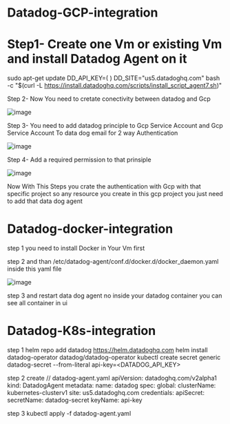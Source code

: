 # Datadog-GCP-integration
# Step1- Create one Vm or existing Vm and install Datadog Agent on it 
sudo apt-get update
DD_API_KEY=(                       ) DD_SITE="us5.datadoghq.com" bash -c "$(curl -L https://install.datadoghq.com/scripts/install_script_agent7.sh)"

 Step 2- Now You need to cretate conectivity between datadog and Gcp
 
![image](https://github.com/user-attachments/assets/d9913173-e609-4948-babf-fdb710efbd7b)

 Step 3- You need to add datadog principle to Gcp Service Account and Gcp Service Account To data dog email for 2 way Authentication
 
![image](https://github.com/user-attachments/assets/7bca0e30-06e4-44fa-9519-cbc78be58a33)

 Step 4- Add a required permission to that prinsiple 
 
![image](https://github.com/user-attachments/assets/f48fa248-e1c7-4e09-803f-fc6c825642f6)

 Now With This Steps you crate the authentication with Gcp with that specific project so any resource you create in this gcp project you just need to add that data dog agent 

 # Datadog-docker-integration
 step 1 you need to install Docker in Your Vm first 
 
 step 2 and than /etc/datadog-agent/conf.d/docker.d/docker_daemon.yaml
 inside this yaml file 
 
 ![image](https://github.com/user-attachments/assets/3ad4e705-af41-48f8-8051-f18d6a171311)
 
 step 3 and restart data dog agent 
 no inside your datadog container you can see all container in ui

 # Datadog-K8s-integration
step 1 helm repo add datadog https://helm.datadoghq.com
helm install datadog-operator datadog/datadog-operator
kubectl create secret generic datadog-secret --from-literal api-key=<DATADOG_API_KEY>

step 2 create // datadog-agent.yaml
apiVersion: datadoghq.com/v2alpha1
kind: DatadogAgent
metadata:
  name: datadog
spec:
  global:
    clusterName: kubernetes-clusterv1
    site: us5.datadoghq.com
    credentials:
      apiSecret:
        secretName: datadog-secret
        keyName: api-key
        
step 3 kubectl apply -f datadog-agent.yaml






